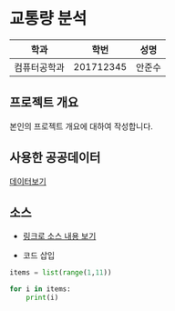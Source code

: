# 교통량 분석

학과 | 학번 | 성명
---- | ---- | ---- 
컴퓨터공학과 | 201712345 | 안준수 

## 프로젝트 개요
본인의 프로젝트 개요에 대하여 작성합니다.

## 사용한 공공데이터 
[데이터보기](https://github.com/cybermin/test2019_1/blob/master/test.txt)

## 소스
* [링크로 소스 내용 보기](https://github.com/cybermin/python2019/blob/master/tes.py) 

* 코드 삽입
~~~python
items = list(range(1,11))

for i in items:
    print(i)
~~~

